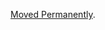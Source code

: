 <a href="/dubzzz/fast-check/tree/main/website/docs/tutorials/detect-race-conditions/your-first-race-condition-test.mdx">Moved Permanently</a>.